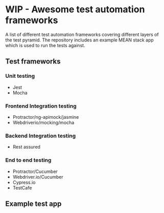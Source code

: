 # WIP - Awesome test automation frameworks
A list of different test automation frameworks covering different layers of the test pyramid.
The repository includes an example MEAN stack app which is used to run the tests against.

## Test frameworks

### Unit testing
- Jest
- Mocha

### Frontend Integration testing
- Protractor/ng-apimock/jasmine
- Webdriverio/mocking/mocha

### Backend Integration testing
- Rest assured

### End to end testing
- Protractor/Cucumber
- Webdriver.io/Cucumber
- Cypress.io
- TestCafe


## Example test app
